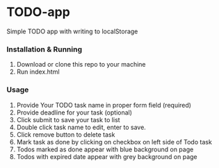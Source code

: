 # TODO-app

Simple TODO app with writing to localStorage

### Installation & Running

1. Download or clone this repo to your machine
2. Run index.html

### Usage

1. Provide Your TODO task name in proper form field (required)
2. Provide deadline for your task (optional)
3. Click submit to save your task to list
4. Double click task name to edit, enter to save.
5. Click remove button to delete task
6. Mark task as done by clicking on checkbox on left side of Todo task
7. Todos marked as done appear with blue background on page
8. Todos with expired date appear with grey background on page

